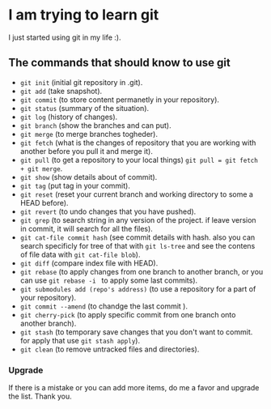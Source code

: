 # I am trying to learn git
I just started using git in my life :).

## The commands that should know to use git
- `git init` (initial git repository in .git).
- `git add` (take snapshot).
- `git commit` (to store content permanetly in your repository).
- `git status` (summary of the situation).
- `git log` (history of changes).
- `git branch` (show the branches and can put).
- `git merge` (to merge branches togheder).
- `git fetch` (what is the changes of repository that you are working with another before you pull it and merge it).
- `git pull` (to get a repository to your local things) `git pull = git fetch + git merge`.
- `git show` (show details about of commit).
- `git tag` (put tag in your commit).
- `git reset` (reset your current branch and working directory to some a HEAD before).
- `git revert` (to undo changes that you have pushed).
- `git grep` (to search string in any version of the project. if leave version in commit, it will search for all the files).
- `git cat-file commit hash` (see commit details with hash. also you can search specificly for tree of that with ```git ls-tree``` and see the contens of file data with `git cat-file blob`).
- `git diff` (compare index file with HEAD).
- `git rebase` (to apply changes from one branch to another branch, or you can use `git rebase -i ` to apply some last commits).
- `git submodules add (repo's address)` (to use a repository for a part of your repository).
- `git commit --amend` (to chandge the last commit ).
- `git cherry-pick` (to apply specific commit from one branch onto another branch).
- `git stash` (to temporary save changes that you don't want to commit. for apply that use `git stash apply`).
- `git clean` (to remove untracked files and directories).

### Upgrade
If there is a mistake or you can add more items, do me a favor and
upgrade the list.
Thank you.
